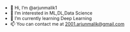 - 👋 Hi, I’m @arjunmalik1
- 👀 I’m interested in ML,DL,Data Science
- 🌱 I’m currently learning Deep Learning 
- 📫 You can contact me at 2001.arjunmalik@gmail.com

<!---
arjunmalik1/arjunmalik1 is a ✨ special ✨ repository because its `README.md` (this file) appears on your GitHub profile.
You can click the Preview link to take a look at your changes.
--->
